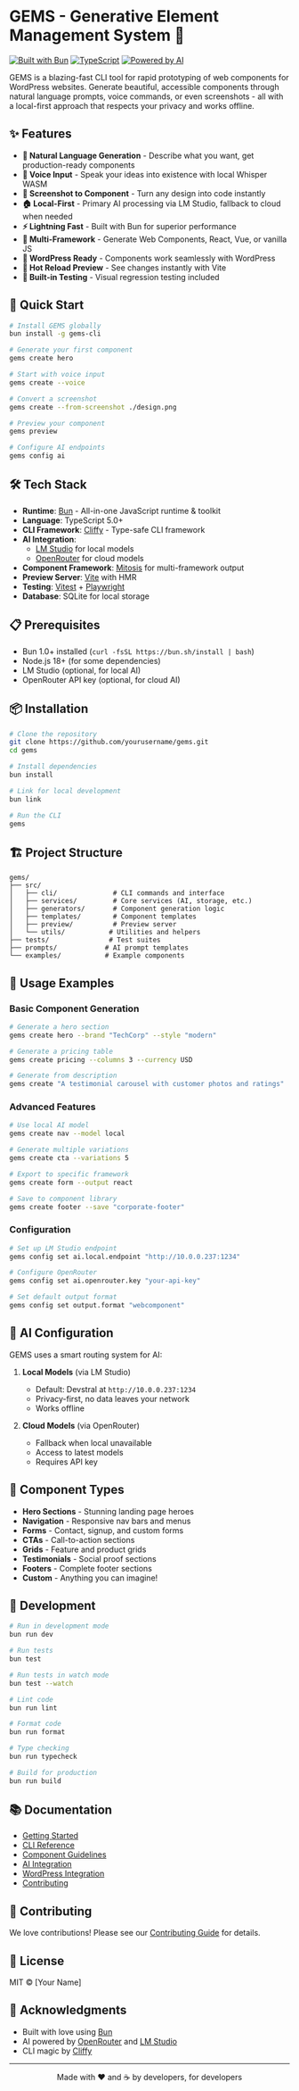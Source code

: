 # GEMS - Generative Element Management System 🚀

[![Built with Bun](https://img.shields.io/badge/Built%20with-Bun-f6f6f6?style=flat&logo=bun&logoColor=f6f6f6)](https://bun.sh)
[![TypeScript](https://img.shields.io/badge/TypeScript-5.0+-blue?style=flat&logo=typescript)](https://www.typescriptlang.org/)
[![Powered by AI](https://img.shields.io/badge/Powered%20by-AI-blueviolet?style=flat)](https://openrouter.ai)

GEMS is a blazing-fast CLI tool for rapid prototyping of web components for WordPress websites. Generate beautiful, accessible components through natural language prompts, voice commands, or even screenshots - all with a local-first approach that respects your privacy and works offline.

## ✨ Features

- **🎯 Natural Language Generation** - Describe what you want, get production-ready components
- **🎤 Voice Input** - Speak your ideas into existence with local Whisper WASM
- **📸 Screenshot to Component** - Turn any design into code instantly
- **🏠 Local-First** - Primary AI processing via LM Studio, fallback to cloud when needed
- **⚡ Lightning Fast** - Built with Bun for superior performance
- **🎨 Multi-Framework** - Generate Web Components, React, Vue, or vanilla JS
- **🔌 WordPress Ready** - Components work seamlessly with WordPress
- **🔄 Hot Reload Preview** - See changes instantly with Vite
- **🧪 Built-in Testing** - Visual regression testing included

## 🚀 Quick Start

```bash
# Install GEMS globally
bun install -g gems-cli

# Generate your first component
gems create hero

# Start with voice input
gems create --voice

# Convert a screenshot
gems create --from-screenshot ./design.png

# Preview your component
gems preview

# Configure AI endpoints
gems config ai
```

## 🛠️ Tech Stack

- **Runtime**: [Bun](https://bun.sh) - All-in-one JavaScript runtime & toolkit
- **Language**: TypeScript 5.0+
- **CLI Framework**: [Cliffy](https://cliffy.io) - Type-safe CLI framework
- **AI Integration**: 
  - [LM Studio](https://lmstudio.ai) for local models
  - [OpenRouter](https://openrouter.ai) for cloud models
- **Component Framework**: [Mitosis](https://mitosis.builder.io) for multi-framework output
- **Preview Server**: [Vite](https://vitejs.dev) with HMR
- **Testing**: [Vitest](https://vitest.dev) + [Playwright](https://playwright.dev)
- **Database**: SQLite for local storage

## 📋 Prerequisites

- Bun 1.0+ installed (`curl -fsSL https://bun.sh/install | bash`)
- Node.js 18+ (for some dependencies)
- LM Studio (optional, for local AI)
- OpenRouter API key (optional, for cloud AI)

## 📦 Installation

```bash
# Clone the repository
git clone https://github.com/yourusername/gems.git
cd gems

# Install dependencies
bun install

# Link for local development
bun link

# Run the CLI
gems
```

## 🏗️ Project Structure

```
gems/
├── src/
│   ├── cli/              # CLI commands and interface
│   ├── services/         # Core services (AI, storage, etc.)
│   ├── generators/       # Component generation logic
│   ├── templates/        # Component templates
│   ├── preview/          # Preview server
│   └── utils/           # Utilities and helpers
├── tests/               # Test suites
├── prompts/            # AI prompt templates
└── examples/           # Example components
```

## 🎯 Usage Examples

### Basic Component Generation
```bash
# Generate a hero section
gems create hero --brand "TechCorp" --style "modern"

# Generate a pricing table
gems create pricing --columns 3 --currency USD

# Generate from description
gems create "A testimonial carousel with customer photos and ratings"
```

### Advanced Features
```bash
# Use local AI model
gems create nav --model local

# Generate multiple variations
gems create cta --variations 5

# Export to specific framework
gems create form --output react

# Save to component library
gems create footer --save "corporate-footer"
```

### Configuration
```bash
# Set up LM Studio endpoint
gems config set ai.local.endpoint "http://10.0.0.237:1234"

# Configure OpenRouter
gems config set ai.openrouter.key "your-api-key"

# Set default output format
gems config set output.format "webcomponent"
```

## 🤖 AI Configuration

GEMS uses a smart routing system for AI:

1. **Local Models** (via LM Studio)
   - Default: Devstral at `http://10.0.0.237:1234`
   - Privacy-first, no data leaves your network
   - Works offline

2. **Cloud Models** (via OpenRouter)
   - Fallback when local unavailable
   - Access to latest models
   - Requires API key

## 🎨 Component Types

- **Hero Sections** - Stunning landing page heroes
- **Navigation** - Responsive nav bars and menus
- **Forms** - Contact, signup, and custom forms
- **CTAs** - Call-to-action sections
- **Grids** - Feature and product grids
- **Testimonials** - Social proof sections
- **Footers** - Complete footer sections
- **Custom** - Anything you can imagine!

## 🧪 Development

```bash
# Run in development mode
bun run dev

# Run tests
bun test

# Run tests in watch mode
bun test --watch

# Lint code
bun run lint

# Format code
bun run format

# Type checking
bun run typecheck

# Build for production
bun run build
```

## 📚 Documentation

- [Getting Started](./docs/getting-started.md)
- [CLI Reference](./docs/cli-reference.md)
- [Component Guidelines](./docs/components.md)
- [AI Integration](./docs/ai-integration.md)
- [WordPress Integration](./docs/wordpress.md)
- [Contributing](./CONTRIBUTING.md)

## 🤝 Contributing

We love contributions! Please see our [Contributing Guide](./CONTRIBUTING.md) for details.

## 📄 License

MIT © [Your Name]

## 🙏 Acknowledgments

- Built with love using [Bun](https://bun.sh)
- AI powered by [OpenRouter](https://openrouter.ai) and [LM Studio](https://lmstudio.ai)
- CLI magic by [Cliffy](https://cliffy.io)

---

<p align="center">Made with ❤️ and ☕ by developers, for developers</p>